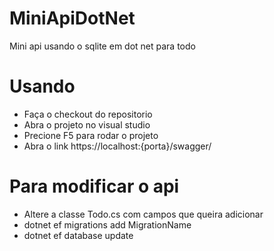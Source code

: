 # MiniApiDotNet
 Mini api usando o sqlite em dot net para todo 


# Usando 
- Faça o checkout do repositorio 
- Abra o projeto no visual studio 
- Precione F5 para rodar o projeto
- Abra o link https://localhost:{porta}/swagger/

# Para modificar o api 
 - Altere a classe Todo.cs com campos que queira adicionar 
 - dotnet ef migrations add MigrationName
 - dotnet ef database update

